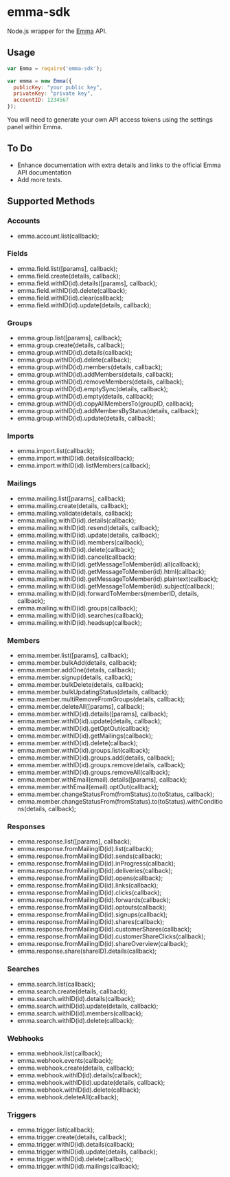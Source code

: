 # emma-sdk

Node.js wrapper for the [Emma](http://myemma.com/) API.

## Usage

```js
var Emma = require('emma-sdk');

var emma = new Emma({
  publicKey: "your public key",
  privateKey: "private key",
  accountID: 1234567
});
```

You will need to generate your own API access tokens using the settings panel within Emma.

## To Do

* Enhance documentation with extra details and links to the official Emma API documentation
* Add more tests.

## Supported Methods

### Accounts

* emma.account.list(callback);

### Fields

* emma.field.list([params], callback);
* emma.field.create(details, callback);
* emma.field.withID(id).details([params], callback);
* emma.field.withID(id).delete(callback);
* emma.field.withID(id).clear(callback);
* emma.field.withID(id).update(details, callback);

### Groups

* emma.group.list([params], callback);
* emma.group.create(details, callback);
* emma.group.withID(id).details(callback);
* emma.group.withID(id).delete(callback);
* emma.group.withID(id).members(details, callback);
* emma.group.withID(id).addMembers(details, callback);
* emma.group.withID(id).removeMembers(details, callback);
* emma.group.withID(id).emptySync(details, callback);
* emma.group.withID(id).empty(details, callback);
* emma.group.withID(id).copyAllMembersTo(groupID, callback);
* emma.group.withID(id).addMembersByStatus(details, callback);
* emma.group.withID(id).update(details, callback);

### Imports

* emma.import.list(callback);
* emma.import.withID(id).details(callback);
* emma.import.withID(id).listMembers(callback);

### Mailings

* emma.mailing.list([params], callback);
* emma.mailing.create(details, callback);
* emma.mailing.validate(details, callback);
* emma.mailing.withID(id).details(callback);
* emma.mailing.withID(id).resend(details, callback);
* emma.mailing.withID(id).update(details, callback);
* emma.mailing.withID(id).members(callback);
* emma.mailing.withID(id).delete(callback);
* emma.mailing.withID(id).cancel(callback);
* emma.mailing.withID(id).getMessageToMember(id).all(callback);
* emma.mailing.withID(id).getMessageToMember(id).html(callback);
* emma.mailing.withID(id).getMessageToMember(id).plaintext(callback);
* emma.mailing.withID(id).getMessageToMember(id).subject(callback);
* emma.mailing.withID(id).forwardToMembers(memberID, details, callback);
* emma.mailing.withID(id).groups(callback);
* emma.mailing.withID(id).searches(callback);
* emma.mailing.withID(id).headsup(callback);

### Members

* emma.member.list([params], callback);
* emma.member.bulkAdd(details, callback);
* emma.member.addOne(details, callback);
* emma.member.signup(details, callback);
* emma.member.bulkDelete(details, callback);
* emma.member.bulkUpdatingStatus(details, callback);
* emma.member.multiRemoveFromGroups(details, callback);
* emma.member.deleteAll([params], callback);
* emma.member.withID(id).details([params], callback);
* emma.member.withID(id).update(details, callback);
* emma.member.withID(id).getOptOut(callback);
* emma.member.withID(id).getMailings(callback);
* emma.member.withID(id).delete(callback);
* emma.member.withID(id).groups.list(callback);
* emma.member.withID(id).groups.add(details, callback);
* emma.member.withID(id).groups.remove(details, callback);
* emma.member.withID(id).groups.removeAll(callback);
* emma.member.withEmail(email).details([params], callback);
* emma.member.withEmail(email).optOut(callback);
* emma.member.changeStatusFrom(fromStatus).to(toStatus, callback);
* emma.member.changeStatusFrom(fromStatus).to(toStatus).withConditions(details, callback);

### Responses

* emma.response.list([params], callback);
* emma.response.fromMailingID(id).list(callback);
* emma.response.fromMailingID(id).sends(callback);
* emma.response.fromMailingID(id).inProgress(callback);
* emma.response.fromMailingID(id).deliveries(callback);
* emma.response.fromMailingID(id).opens(callback);
* emma.response.fromMailingID(id).links(callback);
* emma.response.fromMailingID(id).clicks(callback);
* emma.response.fromMailingID(id).forwards(callback);
* emma.response.fromMailingID(id).optouts(callback);
* emma.response.fromMailingID(id).signups(callback);
* emma.response.fromMailingID(id).shares(callback);
* emma.response.fromMailingID(id).customerShares(callback);
* emma.response.fromMailingID(id).customerShareClicks(callback);
* emma.response.fromMailingID(id).shareOverview(callback);
* emma.response.share(shareID).details(callback);

### Searches

* emma.search.list(callback);
* emma.search.create(details, callback);
* emma.search.withID(id).details(callback);
* emma.search.withID(id).update(details, callback);
* emma.search.withID(id).members(callback);
* emma.search.withID(id).delete(callback);

### Webhooks

* emma.webhook.list(callback);
* emma.webhook.events(callback);
* emma.webhook.create(details, callback);
* emma.webhook.withID(id).details(callback);
* emma.webhook.withID(id).update(details, callback);
* emma.webhook.withID(id).delete(callback);
* emma.webhook.deleteAll(callback);

### Triggers

* emma.trigger.list(callback);
* emma.trigger.create(details, callback);
* emma.trigger.withID(id).details(callback);
* emma.trigger.withID(id).update(details, callback);
* emma.trigger.withID(id).delete(callback);
* emma.trigger.withID(id).mailings(callback);

